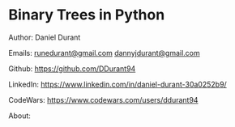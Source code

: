 # Binary Trees in Python

Author: Daniel Durant

Emails:
<runedurant@gmail.com>
<dannyjdurant@gmail.com>

Github:
<https://github.com/DDurant94>

LinkedIn:
<https://www.linkedin.com/in/daniel-durant-30a0252b9/>

CodeWars:
<https://www.codewars.com/users/ddurant94>

About:
